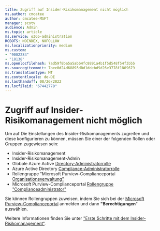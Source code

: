 ```yaml
---
title: Zugriff auf Insider-Risikomanagement nicht möglich
ms.author: cmcatee
author: cmcatee-MSFT
manager: scotv
audience: Admin
ms.topic: article
ms.service: o365-administration
ROBOTS: NOINDEX, NOFOLLOW
ms.localizationpriority: medium
ms.custom:
- "9002284"
- "18138"
ms.openlocfilehash: 7ad59f8ba5a5abb4fc8891a4b1f5d548f54f3bbb
ms.sourcegitcommit: 7bee0d24d68893d0d1ddebd9d26e3778f1809679
ms.translationtype: MT
ms.contentlocale: de-DE
ms.lasthandoff: 08/26/2022
ms.locfileid: "67442778"
---
```

# <a name="unable-to-access-insider-risk-management"></a>Zugriff auf Insider-Risikomanagement nicht möglich

Um auf Die Einstellungen des Insider-Risikomanagements zugreifen und diese konfigurieren zu können, müssen Sie einer der folgenden Rollen oder Gruppen zugewiesen sein: 

- Insider-Risikomanagement 
- Insider-Risikomanagement-Admin
- Globale Azure Active [Directory-Administratorrolle](https://docs.microsoft.com/azure/active-directory/roles/permissions-reference#global-administrator)
- Azure Active Directory [Compliance-Administratorrolle](https://docs.microsoft.com/azure/active-directory/roles/permissions-reference#compliance-administrator)
- Rollengruppe "Microsoft Purview-Complianceportal [Organisationsverwaltung"](https://docs.microsoft.com/microsoft-365/security/office-365-security/permissions-in-the-security-and-compliance-center)
- Microsoft Purview-Complianceportal [Rollengruppe "Complianceadministrator"](https://docs.microsoft.com/microsoft-365/security/office-365-security/permissions-in-the-security-and-compliance-center)

Sie können Rollengruppen zuweisen, indem Sie sich bei der [Microsoft Purview-Complianceportal](https://compliance.microsoft.com/) anmelden und dann **"Berechtigungen**" auswählen.  

Weitere Informationen finden Sie unter ["Erste Schritte mit dem Insider-Risikomanagement"](https://docs.microsoft.com/microsoft-365/compliance/insider-risk-management-configure).